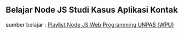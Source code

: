 ## Belajar Node JS Studi Kasus Aplikasi Kontak 

sumber belajar : [Playlist Node JS Web Programming UNPAS (WPU)](https://www.youtube.com/watch?v=sN49luguIrc&list=PLFIM0718LjIW-XBdVOerYgKegBtD6rSfD&index=13)